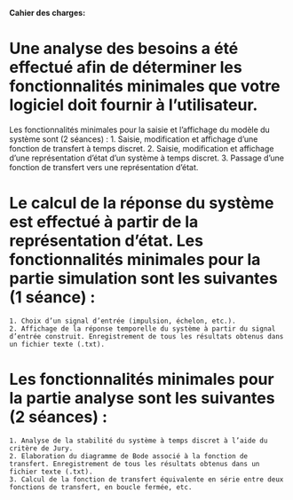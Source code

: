**Cahier des charges:**

 # Une analyse des besoins a été effectué afin de déterminer les fonctionnalités minimales que votre logiciel doit fournir à l’utilisateur.
 Les fonctionnalités minimales pour la saisie et l’affichage du modèle du système sont (2 séances) :
    1. Saisie, modification et affichage d’une fonction de transfert à temps discret.
    2. Saisie, modification et affichage d’une représentation d’état d’un système à temps discret.
    3. Passage d’une fonction de transfert vers une représentation d’état.


 # Le calcul de la réponse du système est effectué à partir de la représentation d’état. Les fonctionnalités minimales pour la partie simulation sont les suivantes (1 séance) :
    1. Choix d’un signal d’entrée (impulsion, échelon, etc.).
    2. Affichage de la réponse temporelle du système à partir du signal d’entrée construit. Enregistrement de tous les résultats obtenus dans un fichier texte (.txt).
 
# Les fonctionnalités minimales pour la partie analyse sont les suivantes (2 séances) :
    1. Analyse de la stabilité du système à temps discret à l’aide du critère de Jury.
    2. Elaboration du diagramme de Bode associé à la fonction de transfert. Enregistrement de tous les résultats obtenus dans un fichier texte (.txt).
    3. Calcul de la fonction de transfert équivalente en série entre deux fonctions de transfert, en boucle fermée, etc.